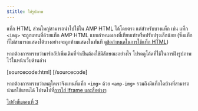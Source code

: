 ```yaml
---
$title: ใส่รูปภาพ
---
```


แท็ก HTML ส่วนใหญ่สามารถนำไปใช้ใน AMP HTML ได้โดยตรง แต่สำหรับบางแท็ก เช่น แท็ก `<img>` จะถูกแทนที่ด้วยแท็ก AMP HTML แบบกำหนดเองที่เทียบเท่าหรือปรับปรุงเล็กน้อย (ซึ่งแท็กที่ไม่สามารถแสดงได้บางอย่างจะถูกห้ามแสดงในทันที ดู[ข้อกำหนดในการใช้แท็ก HTML](https://github.com/ampproject/amphtml/blob/master/spec/amp-html-format.md))

หากต้องการทราบว่ามาร์กอัปเพิ่มเติมที่จำเป็นต้องใช้มีลักษณะอย่างไร โปรดดูโค้ดที่ใช้ในการฝังรูปภาพไว้ในหน้าเว็บด้านล่าง

[sourcecode:html]
<amp-img src="welcome.jpg" alt="Welcome" height="400" width="800"></amp-img>
[/sourcecode]

หากต้องการทราบว่าเหตุใดเราจึงแทนที่แท็ก `<img>` ด้วย `<amp-img>` รวมถึงมีแท็กใดบ้างที่สามารถนำมาใช้แทนได้ โปรดไปที่[การใส่ Iframe และสื่อต่างๆ](/docs/guides/amp_replacements.html)

<a class="go-button button" href="/th/docs/get_started/create/presentation_layout.html">ไปยังขั้นตอนที่ 3</a>
